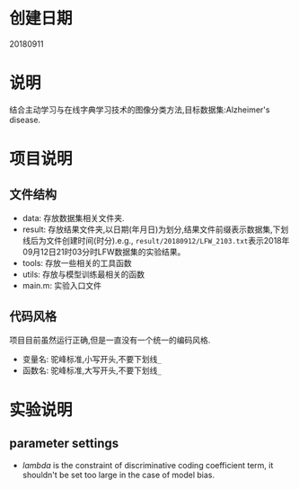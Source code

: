 # 创建日期
20180911

# 说明
结合主动学习与在线字典学习技术的图像分类方法,目标数据集:Alzheimer's disease.

# 项目说明
## 文件结构
- data: 存放数据集相关文件夹.
- result: 存放结果文件夹,以日期(年月日)为划分,结果文件前缀表示数据集,下划线后为文件创建时间(时分).e.g., `result/20180912/LFW_2103.txt`表示2018年09月12日21时03分时LFW数据集的实验结果。
- tools: 存放一些相关的工具函数
- utils: 存放与模型训练最相关的函数
- main.m: 实验入口文件

## 代码风格
项目目前虽然运行正确,但是一直没有一个统一的编码风格.
- 变量名: 驼峰标准,小写开头,不要下划线`_`
- 函数名: 驼峰标准,大写开头,不要下划线`_`

# 实验说明
## parameter settings
- $lambda$ is the constraint of discriminative coding coefficient term, it shouldn't be set too large in the case of model bias.

